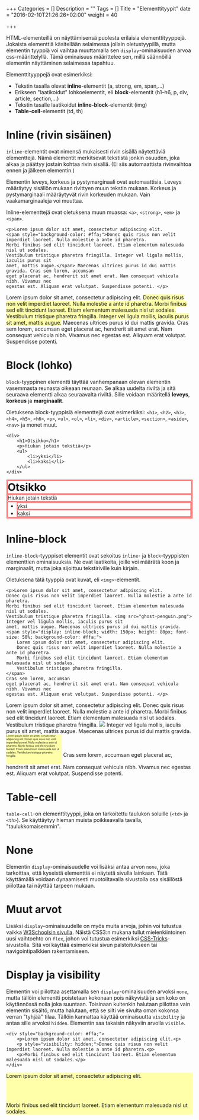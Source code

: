 +++
Categories = []
Description = ""
Tags = []
Title = "Elementtityypit"
date = "2016-02-10T21:26:26+02:00"
weight = 40

+++

HTML-elementeillä on näyttämisensä puolesta erilaisia elementtityyppejä. Jokaista elementtiä käsitellään
selaimessa jollain oletustyypillä, mutta elementin tyyppiä voi vaihtaa muuttamalla
sen `display`-ominaisuuden arvoa css-määrittelyllä. Tämä ominaisuus määrittelee sen, millä säännöillä
elementin näyttäminen selaimessa tapahtuu.

Elementtityyppejä ovat esimerkiksi:

* Tekstin tasalla olevat **inline**-elementit (a, strong, em, span,...)
* Erikseen "laatikoidut" lohkoelementit, eli **block**-elementit (h1–h6, p, div, article, section,...)
* Tekstin tasalle laatikoidut **inline-block**-elementit (img)
* **Table-cell**-elementit (td, th)

Inline (rivin sisäinen)
======
`inline`-elementit ovat nimensä mukaisesti rivin sisällä näytettäviä elementtejä. Nämä elementit
merkitsevät tekstistä jonkin osuuden, joka alkaa ja päättyy jostain kohtaa rivin sisällä.
(Ei siis automaattista rivinvaihtoa ennen ja jälkeen elementin.)

Elementin leveys, korkeus ja pystymarginaali ovat automaattisia. Leveys määräytyy sisällön mukaan
rivittyen muun tekstin mukaan. Korkeus ja pystymarginaali määräytyvät rivin korkeuden mukaan.
Vain vaakamarginaaleja voi muuttaa.

Inline-elementtejä ovat oletuksena muun muassa: `<a>`, `<strong>`, `<em>` ja `<span>`.

```
<p>Lorem ipsum dolor sit amet, consectetur adipiscing elit.
<span style="background-color: #ffa;">Donec quis risus non velit imperdiet laoreet. Nulla molestie a ante id pharetra.
Morbi finibus sed elit tincidunt laoreet. Etiam elementum malesuada nisl ut sodales.
Vestibulum tristique pharetra fringilla. Integer vel ligula mollis, iaculis purus sit
amet, mattis augue.</span> Maecenas ultrices purus id dui mattis gravida. Cras sem lorem, accumsan
eget placerat ac, hendrerit sit amet erat. Nam consequat vehicula nibh. Vivamus nec
egestas est. Aliquam erat volutpat. Suspendisse potenti. </p>
```
<div class="html-example">
<p>Lorem ipsum dolor sit amet, consectetur adipiscing elit.
<span style="background-color: #ffa;">Donec quis risus non velit imperdiet laoreet. Nulla molestie a ante id pharetra.
Morbi finibus sed elit tincidunt laoreet. Etiam elementum malesuada nisl ut sodales.
Vestibulum tristique pharetra fringilla. Integer vel ligula mollis, iaculis purus sit
amet, mattis augue.</span> Maecenas ultrices purus id dui mattis gravida. Cras sem lorem, accumsan
eget placerat ac, hendrerit sit amet erat. Nam consequat vehicula nibh. Vivamus nec
egestas est. Aliquam erat volutpat. Suspendisse potenti. </p>
</div>

Block (lohko)
=====
`block`-tyyppinen elementti täyttää vanhempanaan olevan elementin vasemmasta reunasta oikeaan reunaan.
Se alkaa uudelta riviltä ja sitä seuraava elementti alkaa seuraavalta riviltä.
Sille voidaan määritellä **leveys**, **korkeus** ja **marginaalit**.

Oletuksena block-tyyppisiä elementtejä ovat esimerkiksi: `<h1>`, `<h2>`, `<h3>`, `<h4>`, `<h5>`, `<h6>`,
`<p>`, `<ul>`, `<ol>`, `<li>`, `<div>`, `<article>`, `<section>`, `<aside>`, `<nav>` ja monet muut.

```
<div>
    <h1>Otsikko</h1>
    <p>Hiukan jotain tekstiä</p>
    <ul>
        <li>yksi</li>
        <li>kaksi</li>
    </ul>
</div>
```
<div class="html-example">
<div style="border: 1px solid red; margin: 1px;">
    <h1 style="border: 1px solid red; margin: 1px;">Otsikko</h1>
    <p style="border: 1px solid red; margin: 1px;">Hiukan jotain tekstiä</p>
    <ul style="border: 1px solid red; margin: 1px;">
        <li style="border: 1px solid red; margin: 1px;">yksi</li>
        <li style="border: 1px solid red; margin: 1px;">kaksi</li>
    </ul>
</div>
</div>

Inline-block
============
`inline-block`-tyyppiset elementit ovat sekoitus `inline`- ja `block`-tyyppisten elementtien
ominaisuuksia. Ne ovat laatikoita, joille voi määrätä koon ja marginaalit, mutta joka sijoittuu
tekstiriville kuin kirjain.

Oletuksena tätä tyyppiä ovat kuvat, eli `<img>`-elementit.

```
<p>Lorem ipsum dolor sit amet, consectetur adipiscing elit.
Donec quis risus non velit imperdiet laoreet. Nulla molestie a ante id pharetra.
Morbi finibus sed elit tincidunt laoreet. Etiam elementum malesuada nisl ut sodales.
Vestibulum tristique pharetra fringilla. <img src="ghost-penguin.png"> Integer vel ligula mollis, iaculis purus sit
amet, mattis augue. Maecenas ultrices purus id dui mattis gravida.
<span style="display: inline-block; width: 150px; height: 80px; font-size: 50%; background-color: #ffa;">
    Lorem ipsum dolor sit amet, consectetur adipiscing elit.
    Donec quis risus non velit imperdiet laoreet. Nulla molestie a ante id pharetra.
    Morbi finibus sed elit tincidunt laoreet. Etiam elementum malesuada nisl ut sodales.
    Vestibulum tristique pharetra fringilla.
</span>
Cras sem lorem, accumsan
eget placerat ac, hendrerit sit amet erat. Nam consequat vehicula nibh. Vivamus nec
egestas est. Aliquam erat volutpat. Suspendisse potenti. </p>
```
<div class="html-example">
<p>Lorem ipsum dolor sit amet, consectetur adipiscing elit.
Donec quis risus non velit imperdiet laoreet. Nulla molestie a ante id pharetra.
Morbi finibus sed elit tincidunt laoreet. Etiam elementum malesuada nisl ut sodales.
Vestibulum tristique pharetra fringilla. <img src="../../images/ghost-penguin.png"> Integer vel ligula mollis, iaculis purus sit
amet, mattis augue. Maecenas ultrices purus id dui mattis gravida.
<span style="display: inline-block; width: 150px; height: 80px; font-size: 50%; background-color: #ffa;">
    Lorem ipsum dolor sit amet, consectetur adipiscing elit.
    Donec quis risus non velit imperdiet laoreet. Nulla molestie a ante id pharetra.
    Morbi finibus sed elit tincidunt laoreet. Etiam elementum malesuada nisl ut sodales.
    Vestibulum tristique pharetra fringilla.
</span>
Cras sem lorem, accumsan
eget placerat ac, hendrerit sit amet erat. Nam consequat vehicula nibh. Vivamus nec
egestas est. Aliquam erat volutpat. Suspendisse potenti. </p>
</div>


Table-cell
==========
`table-cell`-on elementtityyppi, joka on tarkoitettu taulukon soluille (`<td>` ja `<th>`).
Se käyttäytyy hieman muista poikkeavalla tavalla, "taulukkomaisemmin".

None
====
Elementin `display`-ominaisuudelle voi lisäksi antaa arvon `none`, joka tarkoittaa, että kyseistä
elementtiä ei näytetä sivulla lainkaan. Tätä käyttämällä voidaan dynaamisesti muotoiltavalla sivustolla
osa sisällöstä piilottaa tai näyttää tarpeen mukaan.

Muut arvot
==========
Lisäksi `display`-ominaisuudelle on myös muita arvoja, joihin voi tutustua
vaikka [W3Schoolsin sivulla][Display]. Näistä CSS3:n mukana tullut mielenkiintoinen uusi
vaihtoehto on `flex`, johon voi tutustua esimerkiksi [CSS-Tricks][Complete Flex]-sivustolla.
Sitä voi käyttää esimerkiksi sivun palstoitukseen tai navigointipalkkien rakentamiseen.

Display ja visibility
==========
Elementin voi piilottaa asettamalla sen `display`-ominaisuuden arvoksi `none`, mutta tällöin
elementti poistetaan kokonaan pois näkyvistä ja sen koko on käytännössä nolla joka suuntaan.
Toisinaan kuitenkin halutaan piilottaa vain elementin sisältö, mutta halutaan, että se silti
vie sivulta oman kokonsa verran "tyhjää" tilaa. Tällöin kannattaa käyttää ominaisuutta
`visibility` ja antaa sille arvoksi `hidden`. Elementin saa takaisin näkyviin arvolla
`visible`.

```
<div style="background-color: #ffa;">
    <p>Lorem ipsum dolor sit amet, consectetur adipiscing elit.<p>
    <p style="visibility: hidden;">Donec quis risus non velit imperdiet laoreet. Nulla molestie a ante id pharetra.<p>
    <p>Morbi finibus sed elit tincidunt laoreet. Etiam elementum malesuada nisl ut sodales.</p>
</div>
```
<div class="html-example">
<div style="background-color: #ffa;">
    <p>Lorem ipsum dolor sit amet, consectetur adipiscing elit.<p>
    <p style="visibility: hidden;">Donec quis risus non velit imperdiet laoreet. Nulla molestie a ante id pharetra.<p>
    <p>Morbi finibus sed elit tincidunt laoreet. Etiam elementum malesuada nisl ut sodales.</p>
</div>
</div>


[Display]: http://www.w3schools.com/cssref/pr_class_display.asp "W3Schools:Display"
[Complete Flex]: https://css-tricks.com/snippets/css/a-guide-to-flexbox/ "A Complete Guide to Flexbox"